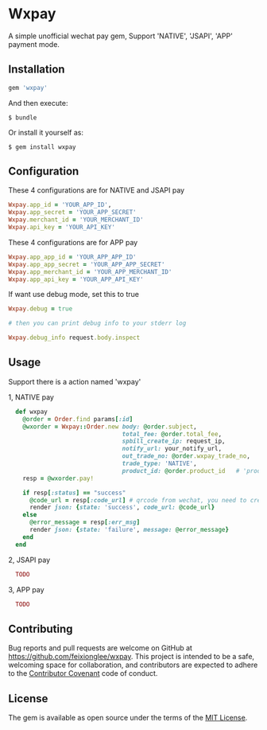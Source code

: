 # Wxpay

A simple unofficial wechat pay gem, Support 'NATIVE', 'JSAPI', 'APP' payment mode.

## Installation

```ruby
gem 'wxpay'
```

And then execute:

    $ bundle

Or install it yourself as:

    $ gem install wxpay

## Configuration

These 4 configurations are for NATIVE and JSAPI pay
```ruby
Wxpay.app_id = 'YOUR_APP_ID',
Wxpay.app_secret = 'YOUR_APP_SECRET'
Wxpay.merchant_id = 'YOUR_MERCHANT_ID'
Wxpay.api_key = 'YOUR_API_KEY'
```
These 4 configurations are for APP pay
```ruby
Wxpay.app_app_id = 'YOUR_APP_APP_ID'
Wxpay.app_app_secret = 'YOUR_APP_APP_SECRET'
Wxpay.app_merchant_id = 'YOUR_APP_MERCHANT_ID'
Wxpay.app_api_key = 'YOUR_APP_API_KEY'
```

If want use debug mode, set this to true
```ruby
Wxpay.debug = true

# then you can print debug info to your stderr log

Wxpay.debug_info request.body.inspect
```

## Usage

Support there is a action named 'wxpay'

1, NATIVE pay
```ruby
  def wxpay
    @order = Order.find params[:id]
    @wxorder = Wxpay::Order.new body: @order.subject,
                                total_fee: @order.total_fee,
                                spbill_create_ip: request_ip,
                                notify_url: your_notify_url,
                                out_trade_no: @order.wxpay_trade_no,
                                trade_type: 'NATIVE',
                                product_id: @order.product_id   # 'product_id' is need for NATIVE pay
    resp = @wxorder.pay!

    if resp[:status] == "success"
      @code_url = resp[:code_url] # qrcode from wechat, you need to create qrcode image with this value
      render json: {state: 'success', code_url: @code_url}
    else
      @error_message = resp[:err_msg]
      render json: {state: 'failure', message: @error_message}
    end
  end
```

2, JSAPI pay
```ruby
  TODO
```

3, APP pay
```ruby
  TODO
```

## Contributing

Bug reports and pull requests are welcome on GitHub at https://github.com/feixionglee/wxpay. This project is intended to be a safe, welcoming space for collaboration, and contributors are expected to adhere to the [Contributor Covenant](http://contributor-covenant.org) code of conduct.


## License

The gem is available as open source under the terms of the [MIT License](http://opensource.org/licenses/MIT).


